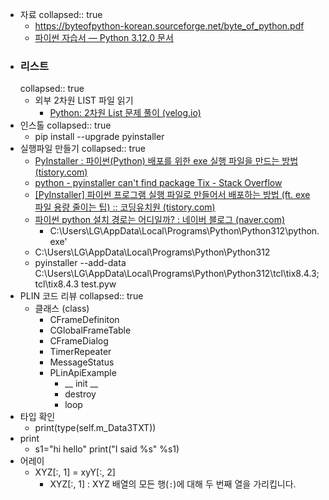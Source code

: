 - 자료
  collapsed:: true
	- https://byteofpython-korean.sourceforge.net/byte_of_python.pdf
	- [파이썬 자습서 — Python 3.12.0 문서](https://docs.python.org/ko/3/tutorial/index.html)
- ### 리스트
  collapsed:: true
	- 외부 2차원 LIST 파일 읽기
		- [Python: 2차원 List 문제 풀이 (velog.io)](https://velog.io/@cdspacenoob/Python-2%EC%B0%A8%EC%9B%90-List-%EB%AC%B8%EC%A0%9C-%ED%92%80%EC%9D%B4)
- 인스톨
  collapsed:: true
	- pip install --upgrade pyinstaller
- 실행파일 만들기
  collapsed:: true
	- [PyInstaller : 파이썬(Python) 배포를 위한 exe 실행 파일을 만드는 방법 (tistory.com)](https://jiwift.tistory.com/entry/PyInstaller-%ED%8C%8C%EC%9D%B4%EC%8D%ACPython-%EB%B0%B0%ED%8F%AC%EB%A5%BC-%EC%9C%84%ED%95%9C-exe-%EC%8B%A4%ED%96%89-%ED%8C%8C%EC%9D%BC%EC%9D%84-%EB%A7%8C%EB%93%9C%EB%8A%94-%EB%B0%A9%EB%B2%95)
	- [python - pyinstaller can't find package Tix - Stack Overflow](https://stackoverflow.com/questions/70093591/pyinstaller-cant-find-package-tix)
	- [[PyInstaller] 파이썬 프로그램 실행 파일로 만들어서 배포하는 방법 (ft. exe 파일 용량 줄이는 팁) :: 코딩유치원 (tistory.com)](https://coding-kindergarten.tistory.com/84)
	- [파이썬 python 설치 경로는 어디일까? : 네이버 블로그 (naver.com)](https://blog.naver.com/moonbird_thinker/222671071248)
		- C:\\Users\\LG\\AppData\\Local\\Programs\\Python\\Python312\\python.exe'
	- C:\Users\LG\AppData\Local\Programs\Python\Python312
	- pyinstaller --add-data C:\Users\LG\AppData\Local\Programs\Python\Python312\tcl\tix8.4.3;tcl\tix8.4.3 test.pyw
- PLIN 코드 리뷰
  collapsed:: true
	- 클래스 (class)
		- CFrameDefiniton
		- CGlobalFrameTable
		- CFrameDialog
		- TimerRepeater
		- MessageStatus
		- PLinApiExample
			- __ init __
			- destroy
			- loop
- 타입 확인
	- print(type(self.m_Data3TXT))
- print
	- s1="hi hello"
	  print("I said %s" %s1)
- 어레이
	- XYZ[:, 1] = xyY[:, 2]
		- XYZ[:, 1] : XYZ 배열의 모든 행(`:`)에 대해 두 번째 열을 가리킵니다.